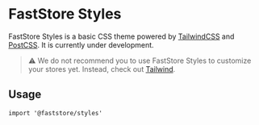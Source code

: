 # FastStore Styles

FastStore Styles is a basic CSS theme powered by [TailwindCSS](https://tailwindcss.com/) and [PostCSS](https://postcss.org/). It is currently under development.

> ⚠️ We do not recommend you to use FastStore Styles to customize your stores yet. Instead, check out [Tailwind](https://tailwindcss.com/docs/guides/gatsby).

## Usage

```
import '@faststore/styles'
```
